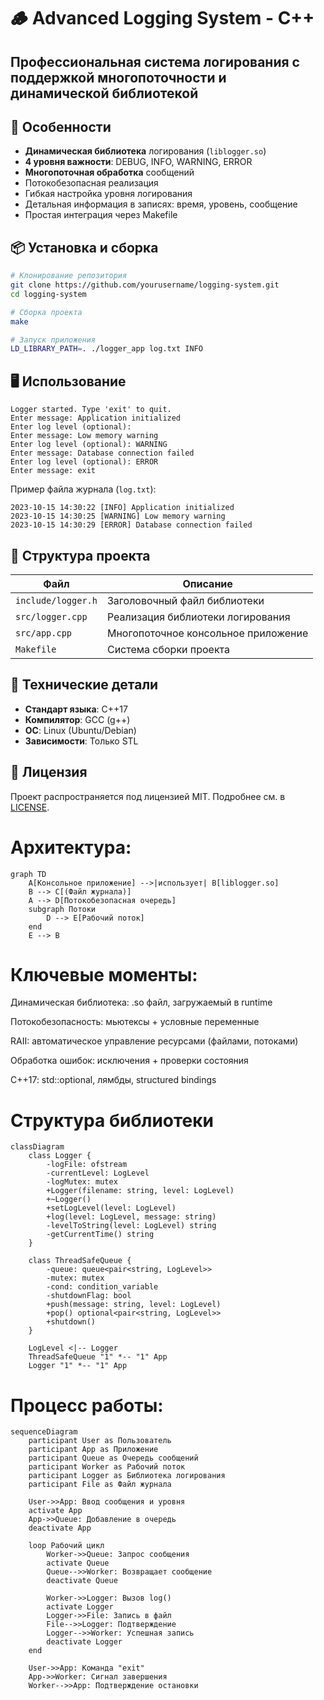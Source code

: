 # 🪵 Advanced Logging System - C++

## Профессиональная система логирования с поддержкой многопоточности и динамической библиотекой


## 🚀 Особенности

- **Динамическая библиотека** логирования (`liblogger.so`)
- **4 уровня важности**: DEBUG, INFO, WARNING, ERROR
- **Многопоточная обработка** сообщений
- Потокобезопасная реализация
- Гибкая настройка уровня логирования
- Детальная информация в записях: время, уровень, сообщение
- Простая интеграция через Makefile

## 📦 Установка и сборка

```bash
# Клонирование репозитория
git clone https://github.com/yourusername/logging-system.git
cd logging-system

# Сборка проекта
make

# Запуск приложения
LD_LIBRARY_PATH=. ./logger_app log.txt INFO
```

## 🖥 Использование

```text
Logger started. Type 'exit' to quit.
Enter message: Application initialized
Enter log level (optional): 
Enter message: Low memory warning
Enter log level (optional): WARNING
Enter message: Database connection failed
Enter log level (optional): ERROR
Enter message: exit
```

Пример файла журнала (`log.txt`):
```text
2023-10-15 14:30:22 [INFO] Application initialized
2023-10-15 14:30:25 [WARNING] Low memory warning
2023-10-15 14:30:29 [ERROR] Database connection failed
```

## 🧩 Структура проекта

| Файл                | Описание                          |
|---------------------|-----------------------------------|
| `include/logger.h`  | Заголовочный файл библиотеки      |
| `src/logger.cpp`    | Реализация библиотеки логирования |
| `src/app.cpp`       | Многопоточное консольное приложение |
| `Makefile`          | Система сборки проекта            |

## 🔧 Технические детали

- **Стандарт языка**: C++17
- **Компилятор**: GCC (g++)
- **ОС**: Linux (Ubuntu/Debian)
- **Зависимости**: Только STL

## 📄 Лицензия

Проект распространяется под лицензией MIT. Подробнее см. в [LICENSE](LICENSE).

# Архитектура:

```mermaid
graph TD
    A[Консольное приложение] -->|использует| B[liblogger.so]
    B --> C[(Файл журнала)]
    A --> D[Потокобезопасная очередь]
    subgraph Потоки
        D --> E[Рабочий поток]
    end
    E --> B
```

# Ключевые моменты:

Динамическая библиотека: .so файл, загружаемый в runtime

Потокобезопасность: мьютексы + условные переменные

RAII: автоматическое управление ресурсами (файлами, потоками)

Обработка ошибок: исключения + проверки состояния

C++17: std::optional, лямбды, structured bindings

# Структура библиотеки

```mermaid
classDiagram
    class Logger {
        -logFile: ofstream
        -currentLevel: LogLevel
        -logMutex: mutex
        +Logger(filename: string, level: LogLevel)
        +~Logger()
        +setLogLevel(level: LogLevel)
        +log(level: LogLevel, message: string)
        -levelToString(level: LogLevel) string
        -getCurrentTime() string
    }
    
    class ThreadSafeQueue {
        -queue: queue<pair<string, LogLevel>>
        -mutex: mutex
        -cond: condition_variable
        -shutdownFlag: bool
        +push(message: string, level: LogLevel)
        +pop() optional<pair<string, LogLevel>>
        +shutdown()
    }
    
    LogLevel <|-- Logger
    ThreadSafeQueue "1" *-- "1" App
    Logger "1" *-- "1" App
```

# Процесс работы:

```mermaid
sequenceDiagram
    participant User as Пользователь
    participant App as Приложение
    participant Queue as Очередь сообщений
    participant Worker as Рабочий поток
    participant Logger as Библиотека логирования
    participant File as Файл журнала
    
    User->>App: Ввод сообщения и уровня
    activate App
    App->>Queue: Добавление в очередь
    deactivate App
    
    loop Рабочий цикл
        Worker->>Queue: Запрос сообщения
        activate Queue
        Queue-->>Worker: Возвращает сообщение
        deactivate Queue
        
        Worker->>Logger: Вызов log()
        activate Logger
        Logger->>File: Запись в файл
        File-->>Logger: Подтверждение
        Logger-->>Worker: Успешная запись
        deactivate Logger
    end
    
    User->>App: Команда "exit"
    App->>Worker: Сигнал завершения
    Worker-->>App: Подтверждение остановки
```
    
